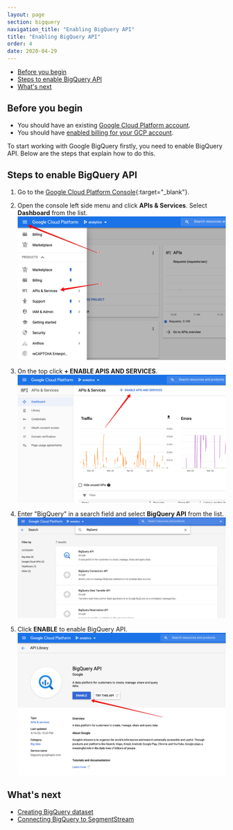 ```yaml
---
layout: page
section: bigquery
navigation_title: "Enabling BigQuery API"
title: "Enabling BigQuery API"
order: 4
date: 2020-04-29
---
```


<!---
In this article explained how to Enable BigQuery API if it is not enabled
-->
<ul class="page-navigation">
  <li><a href="#before-you-begin">Before you begin</a></li>
  <li><a href="#enabling-bigquery">Steps to enable BigQuery API</a></li>
  <li><a href="#whats-next">What's next</a></li>
</ul>

## <a name="before-you-begin"></a> Before you begin
* You should have an existing [Google Cloud Platform account](creating-gcp-account).
* You should have [enabled billing for your GCP account](enabling-billing).

To start working with Google BigQuery firstly, you need to enable BigQuery API.
Below are the steps that explain how to do this.

## <a name="enabling-bigquery"></a> Steps to enable BigQuery API
1. Go to the [Google Cloud Platform Console](https://console.cloud.google.com/){:target="_blank"}.
2. Open the console left side menu and click **APIs & Services**. Select **Dashboard** from the list.
![Click on APIs & Services](/img/bigquery_api.1.png)

3. On the top click **+ ENABLE APIS AND SERVICES**.
![Enable APIs and Services](/img/bigquery_api.2.png)

4. Enter "BigQuery" in a search field and select **BigQuery API** from the list.
![Select BigQuery API](/img/bigquery_api.3.png)

5. Click **ENABLE** to enable BigQuery API.
![Enable BigQuery API](/img/bigquery_api.4.png)

## <a name="whats-next"></a>What's next

* [Creating BigQuery dataset](creating-bigquery-dataset)
* [Connecting BigQuery to SegmentStream](connecting-bigquery)